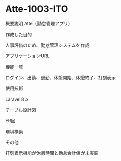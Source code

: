 # Atte-1003-ITO

概要説明
Atte（勤怠管理アプリ）

作成した目的

人事評価のため、勤怠管理システムを作成


アプリケーションURL

機能一覧

ログイン、出勤、退勤、休憩開始、休憩終了、打刻表示


使用技術

Laravel８.x


テーブル設計図


ER図


環境構築


その他

打刻表示機能が休憩時間と勤怠合計値が未実装
